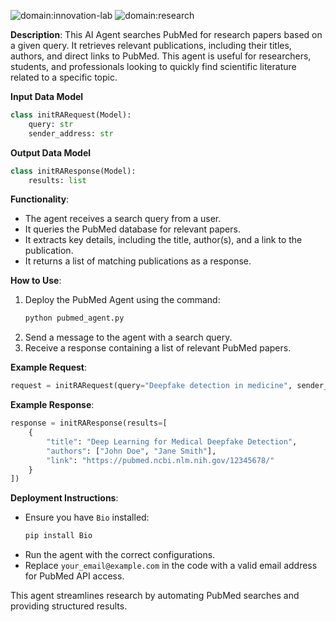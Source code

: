![domain:innovation-lab](https://img.shields.io/badge/innovation--lab-3D8BD3)
![domain:research](https://img.shields.io/badge/research-3D8BD3)

**Description**: This AI Agent searches PubMed for research papers based on a given query. It retrieves relevant publications, including their titles, authors, and direct links to PubMed. This agent is useful for researchers, students, and professionals looking to quickly find scientific literature related to a specific topic.

**Input Data Model**
```python
class initRARequest(Model):
    query: str
    sender_address: str  
```

**Output Data Model**
```python
class initRAResponse(Model):
    results: list
```

**Functionality**:
- The agent receives a search query from a user.
- It queries the PubMed database for relevant papers.
- It extracts key details, including the title, author(s), and a link to the publication.
- It returns a list of matching publications as a response.

**How to Use**:
1. Deploy the PubMed Agent using the command:
   ```sh
   python pubmed_agent.py
   ```
2. Send a message to the agent with a search query.
3. Receive a response containing a list of relevant PubMed papers.

**Example Request**:
```python
request = initRARequest(query="Deepfake detection in medicine", sender_address="agent_123")
```

**Example Response**:
```python
response = initRAResponse(results=[
    {
        "title": "Deep Learning for Medical Deepfake Detection",
        "authors": ["John Doe", "Jane Smith"],
        "link": "https://pubmed.ncbi.nlm.nih.gov/12345678/"
    }
])
```

**Deployment Instructions**:
- Ensure you have `Bio` installed:
  ```sh
  pip install Bio
  ```
- Run the agent with the correct configurations.
- Replace `your_email@example.com` in the code with a valid email address for PubMed API access.

This agent streamlines research by automating PubMed searches and providing structured results.

